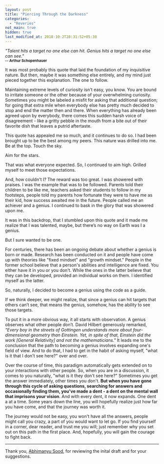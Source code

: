 ```yaml
---
layout: post
title: "Piercing Through the Darkness"
categories:
  - "Reveries"
not_main: true
hidden: true
last_modified_at: 2018-10-2T20:31:52+05:30
---
```


*"Talent hits a target no one else can hit. Genius hits a target no one else can see."* <br/> **<small> -- Arthur Schopenhauer </small>**

It was most probably this quote that laid the foundation of my inquisitive nature. But then, maybe it was something else entirely, and my mind just pieced together this explanation. The one to follow.

Maintaining extreme levels of curiosity isn't easy, you know. You are bound to irritate someone or the other because of your overwhelming curiosity. Sometimes you might be labeled a misfit for asking that additional question; for going that extra mile when everybody else has pretty much decided to stop and end the matter then and there. When everything has already been agreed upon by everybody, there comes this sudden harsh voice of disagreement - like a gritty pebble in the mouth from a bite out of their favorite dish that leaves a putrid aftertaste.

This quote has appealed me so much, and it continues to do so. I had been brought up to be the best among my peers. This nature was drilled into me. Be at the top. Touch the sky. 

Aim for the stars. 

That was what everyone expected. So, I continued to aim high. Grilled myself to meet those expectations. 

And, how couldn't I? The reward was too great. I was showered with praises. I was the example that was to be followed. Parents told their children to be like me, teachers asked their students to follow in my footsteps, people told my parents how fortunate they were to have me as their kid, how success awaited me in the future. People called me an achiever and a genius. I continued to bask in the glory that was showered upon me. 

It was in this backdrop, that I stumbled upon this quote and it made me realize that I was talented, maybe, but there’s no way on Earth was I a genius. 

But I sure wanted to be one.

For centuries, there has been an ongoing debate about whether a genius is born or made. Research has been conducted on it and people have come up with theories like "fixed mindset" and "growth mindset." People in the former school believe that a person's abilities and intelligence are fixed. You either have it in you or you don't. While the ones in the latter believe that they can be developed, provided an individual works on them. I identified myself as the latter. 

So, naturally, I decided to become a genius using the code as a guide.

If we think deeper, we might realize, that since a genius can hit targets that others can’t see, that means the genius, somehow, has the ability to see those targets. 

To put it in a more obvious way, it all starts with observation. A genius observes what other people don’t. David Hilbert generously remarked, *"Every boy in the streets of Gottingen understands more about four-dimensional geometry than Einstein. Yet, in spite of that, Einstein did the work [General Relativity] and not the mathematicians."* It leads me to the conclusion that the path to becoming a genius involves expanding one's field of view. And to do that, I had to get in the habit of asking myself, "what is it that I don't see here?" over and over. 

Over the course of time, this paradigm automatically gets extended on to your interactions with other people. So, when you are in a discussion, it comes to you naturally, "what is it they don't see here?" Sometimes you get the answer immediately, other times you don't. **But when you have gone through this cycle of asking questions, searching for answers and occasionally finding them, you've made a dent - a dent on the mental wall that imprisons your vision**. And with every dent, it now expands. One dent a at a time. Some years down the line, you will hopefully realize just how far you have come, and that the journey was worth it. 

The journey would not be easy, you won't have all the answers, people might call you crazy, a part of you would want to let go. If you find yourself in a corner, dear reader, and trust me you will; just remember why you set out on this path in the first place. And, hopefully, you will gain the courage to fight back.

***

Thank you, [Abhimanyu Sood](https://www.quora.com/profile/Abhimanyu-Sood-2), for reviewing the inital draft and for your suggestions.
